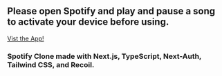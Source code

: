 ## Please open Spotify and play and pause a song to activate your device before using.

[Vist the App!](https://spotify-clone-silk-ten.vercel.app/)

### Spotify Clone made with Next.js, TypeScript, Next-Auth, Tailwind CSS, and Recoil.
